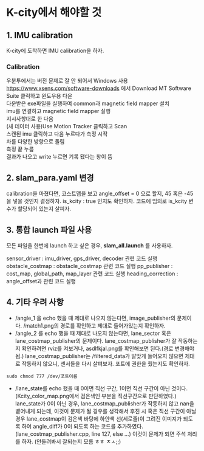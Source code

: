 # K-city에서 해야할 것

## 1. IMU calibration
K-city에 도착하면 IMU calibration을 하자.
### Calibration
우분투에서는 버전 문제로 잘 안 되어서 Windows 사용   
https://www.xsens.com/software-downloads 에서 Download MT Software Suite 클릭하고 윈도우용 다운   
다운받은 exe파일을 실행하여 common과 magnetic field mapper 설치   
imu를 연결하고 magnetic field mapper 실행   
지시사항대로 한 다음   
(새 데이터 사용)Use Motion Tracker 클릭하고 Scan   
스캔된 imu 클릭하고 다음 누르다가 측정 시작   
차를 다양한 방향으로 돌림   
측정 끝 누름   
결과가 나오고 write 누르면 기록 됐다는 창이 뜸   

## 2. slam_para.yaml 변경
calibration을 마쳤다면, 코스트맵을 보고 angle_offset = 0 으로 할지, 45 혹은 -45을 넣을 것인지 결정하자.
is_kcity : true 인지도 확인하자. 코드에 임의로 is_kcity 변수가 할당되어 있는지 살피자.

## 3. 통합 launch 파일 사용
모든 파일을 한번에 launch 하고 싶은 경우, **slam_all.launch** 를 사용하자.

sensor_driver : imu_driver, gps_driver, decoder 관련 코드 실행
obstacle_costmap : obstacle_costmap 관련 코드 실행
pp_publisher : cost_map, global_path, map_layer 관련 코드 실행
heading_correction : angle_offset과 관련 코드 실행

## 4. 기타 우려 사항
+ /angle_1 을 echo 했을 때 제대로 나오지 않는다면, image_publisher의 문제이다. /match1.png의 경로를 확인하고 제대로 들어가있는지 확인하자.
+ /angle_2 를 echo 했을 때 제대로 나오지 않는다면, lane_sector 혹은 lane_costmap_publisher의 문제이다.
lane_costmap_publisher가 잘 작동하는지 확인하려면 rviz를 켜보거나, asdlfkjal.png를 확인해보면 된다.(경로 변경해야됨.) lane_costmap_publisher는 /filtered_data가 알맞게 들어오지 않으면 제대로 작동하지 않으니, 센서들을 다시 살펴보자. 포트에 권한을 줬는지도 확인하자. 
```
sudo chmod 777 /dev/포트이름
```
+ /lane_state를 echo 했을 때 0이면 직선 구간, 1이면 직선 구간이 아닌 것이다. (Kcity_color_map.png에서 검은색인 부분을 직선구간으로 판단하였다.) lane_state가 0이 아닌 경우, lane_costmap_publisher가 작동하지 않고 nan을 뱉어내게 되는데, 이것이 문제가 될 경우를 생각해서 후진 시 혹은 직선 구간이 아닐 경우 lane_costmap이 검은색 바탕에 하얀색 선(세로줄)이 그려진 이미지가 되도록 하여 angle_diff가 0이 되도록 하는 코드를 추가하였다. (lane_costmap_publisher.cpp, line 127, else ...)
이것이 문제가 되면 주석 처리를 하자. (안돌려봐서 잘되는지 모름 ㅎㅎ ㅈㅅ;;)


